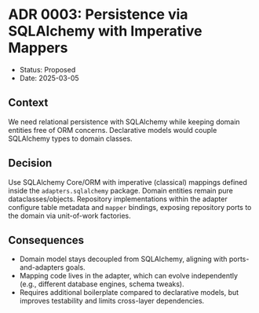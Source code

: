 # ADR 0003: Persistence via SQLAlchemy with Imperative Mappers

- Status: Proposed
- Date: 2025-03-05

## Context
We need relational persistence with SQLAlchemy while keeping domain entities free of ORM concerns. Declarative models would couple SQLAlchemy types to domain classes.

## Decision
Use SQLAlchemy Core/ORM with imperative (classical) mappings defined inside the `adapters.sqlalchemy` package. Domain entities remain pure dataclasses/objects. Repository implementations within the adapter configure table metadata and `mapper` bindings, exposing repository ports to the domain via unit-of-work factories.

## Consequences
- Domain model stays decoupled from SQLAlchemy, aligning with ports-and-adapters goals.
- Mapping code lives in the adapter, which can evolve independently (e.g., different database engines, schema tweaks).
- Requires additional boilerplate compared to declarative models, but improves testability and limits cross-layer dependencies.

